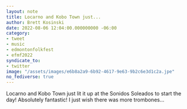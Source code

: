 ```yaml
---
layout: note
title: Locarno and Kobo Town just...
author: Brett Kosinski
date: 2022-08-06 12:04:00.000000000 -06:00
category:
- tweet
- music
- edmontonfolkfest
- efmf2022
syndicate_to:
- twitter
image: "/assets/images/e6b8a2a9-6b92-4617-9e63-9b2c6e3d1c2a.jpe"
no_fediverse: true
---
```

Locarno and Kobo Town just lit it up at the Sonidos Soleados to start the day!  Absolutely fantastic!  I just wish there was more trombones...